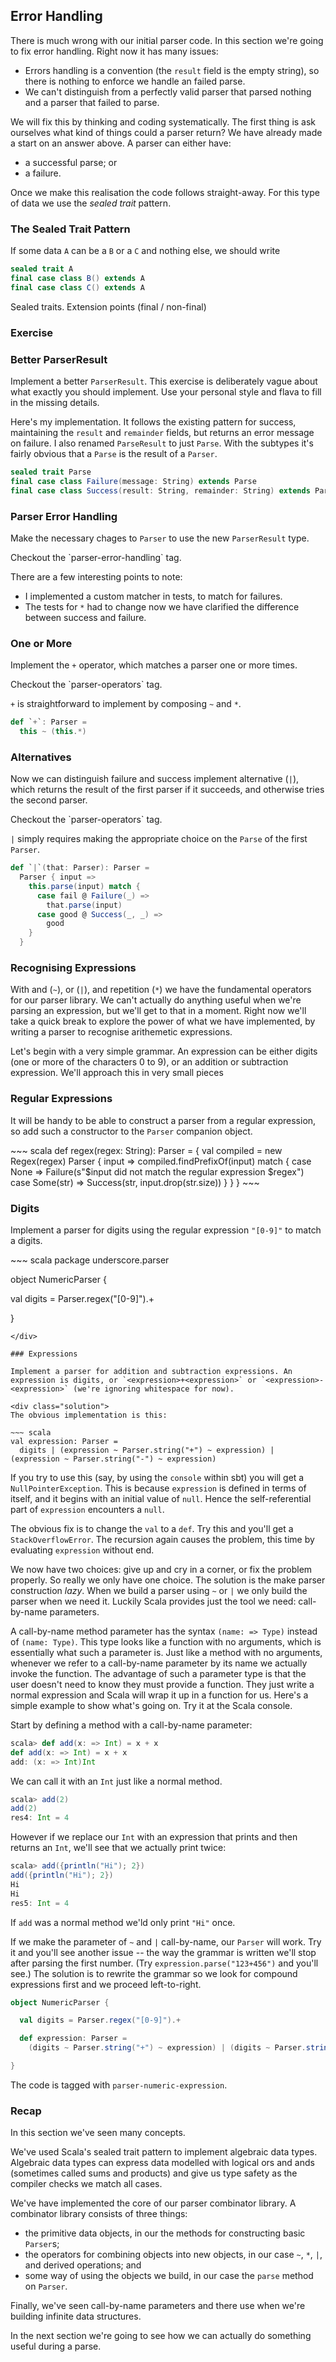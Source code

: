 ## Error Handling

There is much wrong with our initial parser code. In this section we're going to fix error handling. Right now it has many issues:

- Errors handling is a convention (the `result` field is the empty string), so there is nothing to enforce we handle an failed parse.
- We can't distinguish from a perfectly valid parser that parsed nothing and a parser that failed to parse.

We will fix this by thinking and coding systematically. The first thing is ask ourselves what kind of things could a parser return? We have already made a start on an answer above. A parser can either have:

- a successful parse; or
- a failure.

Once we make this realisation the code follows straight-away. For this type of data we use the *sealed trait* pattern.

### The Sealed Trait Pattern

If some data `A` can be a `B` or a `C` and nothing else, we should write

~~~ scala
sealed trait A
final case class B() extends A
final case class C() extends A
~~~

Sealed traits. Extension points (final / non-final)

### Exercise

### Better ParserResult

Implement a better `ParserResult`. This exercise is deliberately vague about what exactly you should implement. Use your personal style and flava to fill in the missing details.

<div class="solution">

Here's my implementation. It follows the existing pattern for success, maintaining the `result` and `remainder` fields, but returns an error message on failure. I also renamed `ParseResult` to just `Parse`. With the subtypes it's fairly obvious that a `Parse` is the result of a `Parser`.

~~~ scala
sealed trait Parse
final case class Failure(message: String) extends Parse
final case class Success(result: String, remainder: String) extends Parse
~~~
</div>


### Parser Error Handling

Make the necessary chages to `Parser` to use the new `ParserResult` type.

<div class="solution">
Checkout the `parser-error-handling` tag.

There are a few interesting points to note:

- I implemented a custom matcher in tests, to match for failures.
- The tests for `*` had to change now we have clarified the difference between success and failure.
</div>


### One or More

Implement the `+` operator, which matches a parser one or more times.

<div class="solution">
Checkout the `parser-operators` tag.

`+` is straightforward to implement by composing `~` and `*`.

~~~ scala
def `+`: Parser =
  this ~ (this.*)
~~~
</div>


### Alternatives

Now we can distinguish failure and success implement alternative (`|`), which returns the result of the first parser if it succeeds, and otherwise tries the second parser.

<div class="solution">
Checkout the `parser-operators` tag.

`|` simply requires making the appropriate choice on the `Parse` of the first `Parser`.

~~~ scala
def `|`(that: Parser): Parser =
  Parser { input =>
    this.parse(input) match {
      case fail @ Failure(_) =>
        that.parse(input)
      case good @ Success(_, _) =>
        good
    }
  }
~~~
</div>


### Recognising Expressions

With and (`~`), or (`|`), and repetition (`*`) we have the fundamental operators for our parser library. We can't actually do anything useful when we're parsing an expression, but we'll get to that in a moment. Right now we'll take a quick break to explore the power of what we have implemented, by writing a parser to recognise arithemetic expressions.

Let's begin with a very simple grammar. An expression can be either digits (one or more of the characters 0 to 9), or an addition or subtraction expression. We'll approach this in very small pieces

### Regular Expressions

It will be handy to be able to construct a parser from a regular expression, so add such a constructor to the `Parser` companion object.

<div class="solution">
~~~ scala
def regex(regex: String): Parser = {
  val compiled = new Regex(regex)
  Parser { input =>
    compiled.findPrefixOf(input) match {
      case None =>
        Failure(s"$input did not match the regular expression $regex")
      case Some(str) =>
        Success(str, input.drop(str.size))
    }
  }
}
~~~
</div>

### Digits

Implement a parser for digits using the regular expression `"[0-9]"` to match a digits.

<div class="solution">
~~~ scala
package underscore.parser

object NumericParser {

  val digits = Parser.regex("[0-9]").+

}
~~~
</div>

### Expressions

Implement a parser for addition and subtraction expressions. An expression is digits, or `<expression>+<expression>` or `<expression>-<expression>` (we're ignoring whitespace for now).

<div class="solution">
The obvious implementation is this:

~~~ scala
val expression: Parser =
  digits | (expression ~ Parser.string("+") ~ expression) | (expression ~ Parser.string("-") ~ expression)
~~~

If you try to use this (say, by using the `console` within sbt) you will get a `NullPointerException`. This is because `expression` is defined in terms of itself, and it begins with an initial value of `null`. Hence the self-referential part of `expression` encounters a `null`.

The obvious fix is to change the `val` to a `def`. Try this and you'll get a `StackOverflowError`. The recursion again causes the problem, this time by evaluating `expression` without end.

We now have two choices: give up and cry in a corner, or fix the problem properly. So really we only have one choice. The solution is the make parser construction *lazy*. When we build a parser using `~` or `|` we only build the parser when we need it. Luckily Scala provides just the tool we need: call-by-name parameters.

A call-by-name method parameter has the syntax `(name: => Type)` instead of `(name: Type)`. This type looks like a function with no arguments, which is essentially what such a parameter is. Just like a method with no arguments, whenever we refer to a call-by-name parameter by its name we actually invoke the function. The advantage of such a parameter type is that the user doesn't need to know they must provide a function. They just write a normal expression and Scala will wrap it up in a function for us. Here's a simple example to show what's going on. Try it at the Scala console.

Start by defining a method with a call-by-name parameter:

~~~ scala
scala> def add(x: => Int) = x + x
def add(x: => Int) = x + x
add: (x: => Int)Int
~~~

We can call it with an `Int` just like a normal method.

~~~ scala
scala> add(2)
add(2)
res4: Int = 4
~~~

However if we replace our `Int` with an expression that prints and then returns an `Int`, we'll see that we actually print twice:

~~~ scala
scala> add({println("Hi"); 2})
add({println("Hi"); 2})
Hi
Hi
res5: Int = 4
~~~

If `add` was a normal method we'ld only print `"Hi"` once.

If we make the parameter of `~` and `|` call-by-name, our `Parser` will work. Try it and you'll see another issue -- the way the grammar is written we'll stop after parsing the first number. (Try `expression.parse("123+456")` and you'll see.) The solution is to rewrite the grammar so we look for compound expressions first and we proceed left-to-right.

~~~ scala
object NumericParser {

  val digits = Parser.regex("[0-9]").+

  def expression: Parser =
    (digits ~ Parser.string("+") ~ expression) | (digits ~ Parser.string("-") ~ expression) | digits

}
~~~

The code is tagged with `parser-numeric-expression`.
</div>

### Recap

In this section we've seen many concepts.

We've used Scala's sealed trait pattern to implement algebraic data types. Algebraic data types can express data modelled with logical ors and ands (sometimes called sums and products) and give us type safety as the compiler checks we match all cases.

We've have implemented the core of our parser combinator library. A combinator library consists of three things:

- the primitive data objects, in our the methods for constructing basic `Parser`s;
- the operators for combining objects into new objects, in our case `~`, `*`, `|`, and derived operations; and
- some way of using the objects we build, in our case the `parse` method on `Parser`.

Finally, we've seen call-by-name parameters and there use when we're building infinite data structures.

In the next section we're going to see how we can actually do something useful during a parse.
